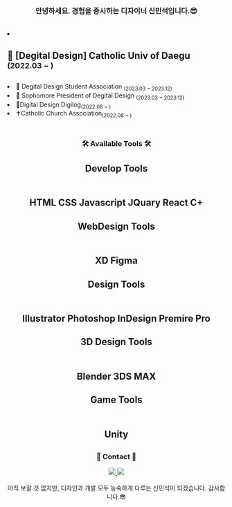 <div align="center">
 
  ### 안녕하세요. 경험을 중시하는 디자이너 신민석입니다.😎
</div>
<div align="left">
  <br>
  <li><h2> 🏫 [Degital Design] Catholic Univ of Daegu <sub>(2022.03 ~ )</sub><h2></li>
  <li> 🦢 Degital Design Student Association <sub>(2023.03 ~ 2023.12)</sub></li>
  <li> 🦢 Sophomore President of Degital Design  <sub>(2023.03 ~ 2023.12)</sub></li>

  <li>  📖Digital Design Digilog<sub>(2022.08 ~ )</sub></li>
  <li>  ✝️Catholic Church Association<sub>(2022.08 ~ )</sub></li>
  <br>
</div>

<div align="center" >
  
  ##
  
  ### 🛠 Available Tools 🛠
  <div align="center">
  <h2> Develop Tools <h2>
  <br>HTML CSS Javascript JQuary React C+<br>
  <h2> WebDesign Tools <h2>
  <br>XD Figma<br> 
  <h2> Design Tools <h2> 
  <br>Illustrator Photoshop InDesign Premire Pro<br>
  <h2> 3D Design Tools <h2>
  <br>Blender 3DS MAX<br>
  <h2> Game Tools <h2>
  <br>Unity<br>
  </div>
  
  ##
  ### 📩 Contact 📩
  <div align="center">
    <a href="https://www.instagram.com/xx_xstyles/">
      <img src="https://img.shields.io/badge/xx_xstyles-E4405F?style=plastic&logo=instagram&logoColor=white"/> 
    </a>
    <a>
      <img src="https://img.shields.io/badge/m1nseokdesign-EA4335?style=plastic&logo=gmail&logoColor=white"/> 
    </a>
    <br>
    <br>
    <div>아직 보잘 것 없지만, 디자인과 개발 모두 능숙하게 다루는 신민석이 되겠습니다. 감사합니다.😎</div>
  </div>
</div>
